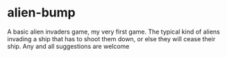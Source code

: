 # alien-bump
A basic alien invaders game, my very first game.
The typical kind of aliens invading a ship that has to shoot them down, or else they will cease their ship. 
Any and all suggestions are welcome 
